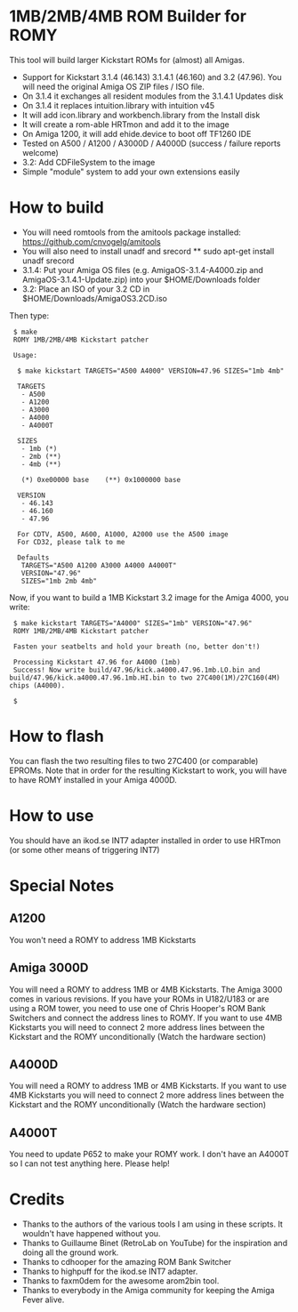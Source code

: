 # 1MB/2MB/4MB ROM Builder for ROMY

This tool will build larger Kickstart ROMs for (almost) all Amigas.

* Support for Kickstart 3.1.4 (46.143) 3.1.4.1 (46.160) and 3.2 (47.96). You will need the original Amiga OS ZIP files / ISO file.
* On 3.1.4 it exchanges all resident modules from the 3.1.4.1 Updates disk
* On 3.1.4 it replaces intuition.library with intuition v45
* It will add icon.library and workbench.library from the Install disk
* It will create a rom-able HRTmon and add it to the image
* On Amiga 1200, it will add ehide.device to boot off TF1260 IDE
* Tested on A500 / A1200 / A3000D / A4000D (success / failure reports welcome)
* 3.2: Add CDFileSystem to the image
* Simple "module" system to add your own extensions easily

# How to build

* You will need romtools from the amitools package installed: https://github.com/cnvogelg/amitools
* You will also need to install unadf and srecord
** sudo apt-get install unadf srecord
* 3.1.4: Put your Amiga OS files (e.g. AmigaOS-3.1.4-A4000.zip and AmigaOS-3.1.4.1-Update.zip) into your
$HOME/Downloads folder
* 3.2: Place an ISO of your 3.2 CD in $HOME/Downloads/AmigaOS3.2CD.iso

Then type:
```
 $ make
 ROMY 1MB/2MB/4MB Kickstart patcher

 Usage:

  $ make kickstart TARGETS="A500 A4000" VERSION=47.96 SIZES="1mb 4mb"

  TARGETS
   - A500
   - A1200
   - A3000
   - A4000
   - A4000T

  SIZES
   - 1mb (*)
   - 2mb (**)
   - 4mb (**)

   (*) 0xe00000 base    (**) 0x1000000 base

  VERSION
   - 46.143
   - 46.160
   - 47.96

  For CDTV, A500, A600, A1000, A2000 use the A500 image
  For CD32, please talk to me

  Defaults
   TARGETS="A500 A1200 A3000 A4000 A4000T"
   VERSION="47.96"
   SIZES="1mb 2mb 4mb"
```

 Now, if you want to build a 1MB Kickstart 3.2 image for the Amiga 4000, you write:
```
 $ make kickstart TARGETS="A4000" SIZES="1mb" VERSION="47.96"
 ROMY 1MB/2MB/4MB Kickstart patcher

 Fasten your seatbelts and hold your breath (no, better don't!)

 Processing Kickstart 47.96 for A4000 (1mb)
 Success! Now write build/47.96/kick.a4000.47.96.1mb.LO.bin and build/47.96/kick.a4000.47.96.1mb.HI.bin to two 27C400(1M)/27C160(4M) chips (A4000).

 $
```

# How to flash

You can flash the two resulting files to two 27C400 (or comparable) EPROMs.
Note that in order for the resulting Kickstart to work, you will have to have
ROMY installed in your Amiga 4000D.


# How to use

You should have an ikod.se INT7 adapter installed in order to use HRTmon (or
some other means of triggering INT7)

# Special Notes

## A1200

You won't need a ROMY to address 1MB Kickstarts

## Amiga 3000D

You will need a ROMY to address 1MB or 4MB Kickstarts. The Amiga 3000 comes in various revisions. If you have your ROMs in U182/U183 or are using a ROM tower, you need to use one of Chris Hooper's ROM Bank Switchers and connect the address lines to ROMY. If you want to use 4MB Kickstarts you will need to connect 2 more address lines between the Kickstart and the ROMY unconditionally (Watch the hardware section)

## A4000D

You will need a ROMY to address 1MB or 4MB Kickstarts. If you want to use 4MB
Kickstarts you will need to connect 2 more address lines between the Kickstart
and the ROMY unconditionally (Watch the hardware section)

## A4000T

You need to update P652 to make your ROMY work. I don't have an A4000T so I can
not test anything here. Please help!

# Credits

* Thanks to the authors of the various tools I am using in these scripts. It
  wouldn't have happened without you.
* Thanks to Guillaume Binet (RetroLab on YouTube) for the inspiration and doing
  all the ground work.
* Thanks to cdhooper for the amazing ROM Bank Switcher
* Thanks to highpuff for the ikod.se INT7 adapter.
* Thanks to faxm0dem for the awesome arom2bin tool.
* Thanks to everybody in the Amiga community for keeping the Amiga Fever alive.

